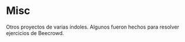 # Misc

Otros proyectos de varias índoles.
Algunos fueron hechos para resolver ejercicios de Beecrowd.
